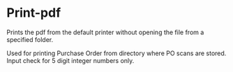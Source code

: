 # Print-pdf
Prints the pdf from the default printer without opening the file from a specified folder.

Used for printing Purchase Order from directory where PO scans are stored. 
Input check for 5 digit integer numbers only. 
